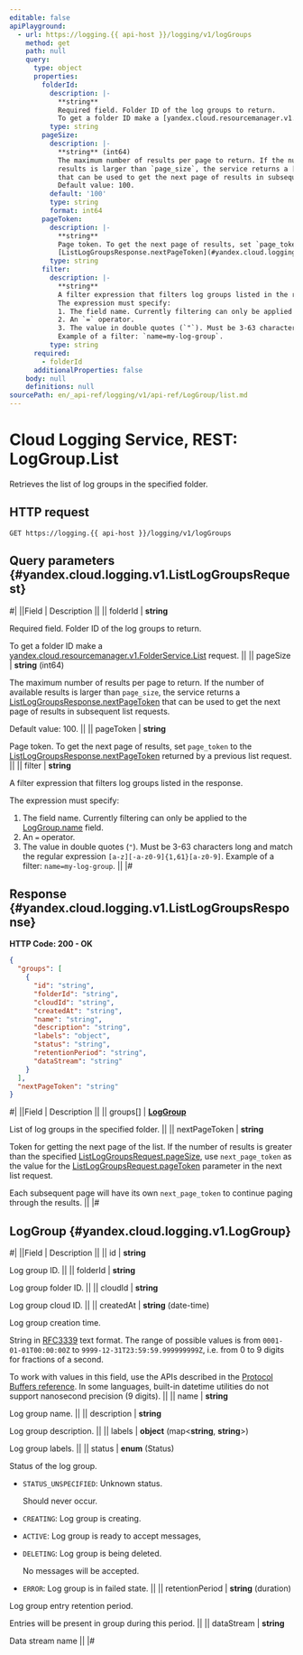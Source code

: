 ```yaml
---
editable: false
apiPlayground:
  - url: https://logging.{{ api-host }}/logging/v1/logGroups
    method: get
    path: null
    query:
      type: object
      properties:
        folderId:
          description: |-
            **string**
            Required field. Folder ID of the log groups to return.
            To get a folder ID make a [yandex.cloud.resourcemanager.v1.FolderService.List](/docs/resource-manager/api-ref/Folder/list#List) request.
          type: string
        pageSize:
          description: |-
            **string** (int64)
            The maximum number of results per page to return. If the number of available
            results is larger than `page_size`, the service returns a [ListLogGroupsResponse.nextPageToken](#yandex.cloud.logging.v1.ListLogGroupsResponse)
            that can be used to get the next page of results in subsequent list requests.
            Default value: 100.
          default: '100'
          type: string
          format: int64
        pageToken:
          description: |-
            **string**
            Page token. To get the next page of results, set `page_token` to the
            [ListLogGroupsResponse.nextPageToken](#yandex.cloud.logging.v1.ListLogGroupsResponse) returned by a previous list request.
          type: string
        filter:
          description: |-
            **string**
            A filter expression that filters log groups listed in the response.
            The expression must specify:
            1. The field name. Currently filtering can only be applied to the [LogGroup.name](#yandex.cloud.logging.v1.LogGroup) field.
            2. An `=` operator.
            3. The value in double quotes (`"`). Must be 3-63 characters long and match the regular expression `[a-z][-a-z0-9]{1,61}[a-z0-9]`.
            Example of a filter: `name=my-log-group`.
          type: string
      required:
        - folderId
      additionalProperties: false
    body: null
    definitions: null
sourcePath: en/_api-ref/logging/v1/api-ref/LogGroup/list.md
---
```


# Cloud Logging Service, REST: LogGroup.List

Retrieves the list of log groups in the specified folder.

## HTTP request

```
GET https://logging.{{ api-host }}/logging/v1/logGroups
```

## Query parameters {#yandex.cloud.logging.v1.ListLogGroupsRequest}

#|
||Field | Description ||
|| folderId | **string**

Required field. Folder ID of the log groups to return.

To get a folder ID make a [yandex.cloud.resourcemanager.v1.FolderService.List](/docs/resource-manager/api-ref/Folder/list#List) request. ||
|| pageSize | **string** (int64)

The maximum number of results per page to return. If the number of available
results is larger than `page_size`, the service returns a [ListLogGroupsResponse.nextPageToken](#yandex.cloud.logging.v1.ListLogGroupsResponse)
that can be used to get the next page of results in subsequent list requests.

Default value: 100. ||
|| pageToken | **string**

Page token. To get the next page of results, set `page_token` to the
[ListLogGroupsResponse.nextPageToken](#yandex.cloud.logging.v1.ListLogGroupsResponse) returned by a previous list request. ||
|| filter | **string**

A filter expression that filters log groups listed in the response.

The expression must specify:
1. The field name. Currently filtering can only be applied to the [LogGroup.name](#yandex.cloud.logging.v1.LogGroup) field.
2. An `=` operator.
3. The value in double quotes (`"`). Must be 3-63 characters long and match the regular expression `[a-z][-a-z0-9]{1,61}[a-z0-9]`.
Example of a filter: `name=my-log-group`. ||
|#

## Response {#yandex.cloud.logging.v1.ListLogGroupsResponse}

**HTTP Code: 200 - OK**

```json
{
  "groups": [
    {
      "id": "string",
      "folderId": "string",
      "cloudId": "string",
      "createdAt": "string",
      "name": "string",
      "description": "string",
      "labels": "object",
      "status": "string",
      "retentionPeriod": "string",
      "dataStream": "string"
    }
  ],
  "nextPageToken": "string"
}
```

#|
||Field | Description ||
|| groups[] | **[LogGroup](#yandex.cloud.logging.v1.LogGroup)**

List of log groups in the specified folder. ||
|| nextPageToken | **string**

Token for getting the next page of the list. If the number of results is greater than
the specified [ListLogGroupsRequest.pageSize](#yandex.cloud.logging.v1.ListLogGroupsRequest), use `next_page_token` as the value
for the [ListLogGroupsRequest.pageToken](#yandex.cloud.logging.v1.ListLogGroupsRequest) parameter in the next list request.

Each subsequent page will have its own `next_page_token` to continue paging through the results. ||
|#

## LogGroup {#yandex.cloud.logging.v1.LogGroup}

#|
||Field | Description ||
|| id | **string**

Log group ID. ||
|| folderId | **string**

Log group folder ID. ||
|| cloudId | **string**

Log group cloud ID. ||
|| createdAt | **string** (date-time)

Log group creation time.

String in [RFC3339](https://www.ietf.org/rfc/rfc3339.txt) text format. The range of possible values is from
`0001-01-01T00:00:00Z` to `9999-12-31T23:59:59.999999999Z`, i.e. from 0 to 9 digits for fractions of a second.

To work with values in this field, use the APIs described in the
[Protocol Buffers reference](https://developers.google.com/protocol-buffers/docs/reference/overview).
In some languages, built-in datetime utilities do not support nanosecond precision (9 digits). ||
|| name | **string**

Log group name. ||
|| description | **string**

Log group description. ||
|| labels | **object** (map<**string**, **string**>)

Log group labels. ||
|| status | **enum** (Status)

Status of the log group.

- `STATUS_UNSPECIFIED`: Unknown status.

  Should never occur.
- `CREATING`: Log group is creating.
- `ACTIVE`: Log group is ready to accept messages,
- `DELETING`: Log group is being deleted.

  No messages will be accepted.
- `ERROR`: Log group is in failed state. ||
|| retentionPeriod | **string** (duration)

Log group entry retention period.

Entries will be present in group during this period. ||
|| dataStream | **string**

Data stream name ||
|#